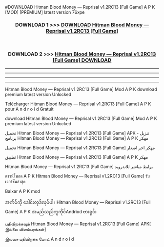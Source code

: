 #DOWNLOAD Hitman Blood Money — Reprisal v1.2RC13  [Full Game] A P K [MOD] [PREMIUM] latest version 76xpe



<div align="center">

<h3>DOWNLOAD 1 >>> <a href="https://teeasianyam.web.app?sq=Hitman Blood Money — Reprisal v1.2RC13  [Full Game]">DOWNLOAD Hitman Blood Money — Reprisal v1.2RC13  [Full Game] </a></h3><br>

<h3>DOWNLOAD 2 >>> <a href="https://teeasianyam.web.app?sq=Hitman Blood Money — Reprisal v1.2RC13  [Full Game] ">Hitman Blood Money — Reprisal v1.2RC13  [Full Game]  DOWNLOAD </a></h3>

</div>


----------------------------------------------------------

----------------------------------------------------------

----------------------------------------------------------

----------------------------------------------------------


Hitman Blood Money — Reprisal v1.2RC13  [Full Game]  Mod A P K download premium latest version Unlocked

Télécharger Hitman Blood Money — Reprisal v1.2RC13  [Full Game]  A P K pour A n d r o i d Gratuit

download Hitman Blood Money — Reprisal v1.2RC13  [Full Game]  Mod A P K premium latest version Unlocked

تحميل Hitman Blood Money — Reprisal v1.2RC13  [Full Game]  APK - تنزيل برنامج Hitman Blood Money — Reprisal v1.2RC13  [Full Game]  A P K مهكر

تحميل Hitman Blood Money — Reprisal v1.2RC13  [Full Game]  مهكر اخر اصدار

تطبيق Hitman Blood Money — Reprisal v1.2RC13  [Full Game]  A P K مهكر

Hitman Blood Money — Reprisal v1.2RC13  [Full Game]  برابط مباشر للاندرويد

ดาวน์โหลด A P K Hitman Blood Money — Reprisal v1.2RC13  [Full Game]  รับเวอร์ชันล่าสุด

Baixar A P K mod

အက်ပ်ကို ဒေါင်းလုဒ်လုပ်ပါ။ Hitman Blood Money — Reprisal v1.2RC13  [Full Game]  A P K အမည်သည်ကူကိုင်Andriod ဗားရှင်း

பதிவிறக்கவும் Hitman Blood Money — Reprisal v1.2RC13  [Full Game]  APK[ இல்லை விளம்பரங்கள்] 
 
இலவச பதிவிறக்க மோட் A n d r o i d



